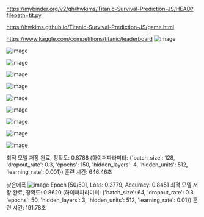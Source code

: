 https://mybinder.org/v2/gh/hwkims/Titanic-Survival-Prediction-JS/HEAD?filepath=tit.py

https://hwkims.github.io/Titanic-Survival-Prediction-JS/game.html

https://www.kaggle.com/competitions/titanic/leaderboard
![image](https://github.com/user-attachments/assets/fe2722a0-505c-487c-b9dc-2441a759cbff)

![image](https://github.com/user-attachments/assets/67c57081-996c-4b63-aab9-46f24c4aaf6a)


![image](https://github.com/user-attachments/assets/a8eed80f-bb74-45bd-b988-b0c6f59e36a6)


![image](https://github.com/user-attachments/assets/c4d0d527-92b8-4e9f-a5d7-a0ca73ad5908)


![image](https://github.com/user-attachments/assets/dbc152d7-a2e3-4b3d-b532-f0100a3de732)

![image](https://github.com/user-attachments/assets/eb196125-eec0-4c0a-8f9e-41bb53346135)

![image](https://github.com/user-attachments/assets/9fabeb3e-5c73-4af0-82ca-41656cb3a08f)

![image](https://github.com/user-attachments/assets/5e31ae57-8b69-4bdf-8337-38890f969d39)

![image](https://github.com/user-attachments/assets/c3090424-ef30-4c4f-9bbb-af9931261a63)

![image](https://github.com/user-attachments/assets/c72b1e12-61b5-45aa-8ff8-a7093bf1de60)

최적 모델 저장 완료, 정확도: 0.8788 (하이퍼파라미터: {'batch_size': 128, 'dropout_rate': 0.3, 'epochs': 150, 'hidden_layers': 4, 'hidden_units': 512, 'learning_rate': 0.001})
훈련 시간: 646.46초

낮은에폭
![image](https://github.com/user-attachments/assets/b364baa9-0f25-412b-9b93-878786db0901)
Epoch [50/50], Loss: 0.3779, Accuracy: 0.8451
최적 모델 저장 완료, 정확도: 0.8620 (하이퍼파라미터: {'batch_size': 64, 'dropout_rate': 0.3, 'epochs': 50, 'hidden_layers': 3, 'hidden_units': 512, 'learning_rate': 0.01})
훈련 시간: 191.78초
